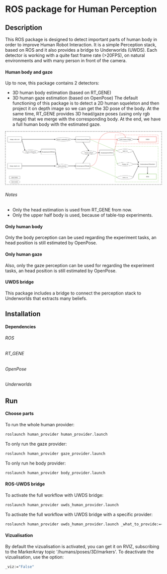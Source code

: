 # ROS package for Human Perception


## Description
This ROS package is designed to detect important parts of human body in order to improve Human Robot Interaction.
It is a simple Perception stack, based on ROS and it also provides a bridge to Underworlds (UWDS).
Each detector is working with a quite fast frame rate (>20FPS), on natural environments and with many person in front of the camera.

#### Human body and gaze
Up to now, this package contains 2 detectors:
- 3D human body estimation (based on RT_GENE)
- 3D human gaze estimation (based on OpenPose)
The default functioning of this package is to detect a 2D human squeleton and then project it on depth image so we can get the 3D pose of the body. At the same time, RT_GENE provides 3D head/gaze poses (using only rgb image) that we merge with the corresponding body. At the end, we have a full human body with the estimated gaze.

![](https://github.com/Twarz/human_provider/blob/master/misc/graph_human_provider.png)

###### Notes
- Only the head estimation is used from RT_GENE from now. 
- Only the upper half body is used, because of table-top experiments.

#### Only human body
Only the body perception can be used regarding the experiment tasks, an head position is still estimated by OpenPose.

#### Only human gaze
Also, only the gaze perception can be used for regarding the experiment tasks, an head position is still estimated by OpenPose.

#### UWDS bridge
This package includes a bridge to connect the perception stack to Underworlds that extracts many beliefs.

## Installation
#### Dependencies
###### ROS
###### RT_GENE
###### OpenPose
###### Underworlds


## Run
#### Choose parts
To run the whole human provider:
```sh
roslaunch human_provider human_provider.launch
```

To only run the gaze provider:
```sh
roslaunch human_provider gaze_provider.launch
```

To only run he body provider:
```sh
roslaunch human_provider body_provider.launch
```

#### ROS-UWDS bridge
To activate the full workflow with UWDS bridge:
```sh
roslaunch human_provider uwds_human_provider.launch
```

To activate the full workflow with UWDS bridge with a specific provider:
```sh
roslaunch human_provider uwds_human_provider.launch _what_to_provide:=<"only_gaze" OR "only_body" OR "both"(default)>
```

#### Vizualisation
By default the vizualisation is activated, you can get it on RVIZ, subscribing to the MarkerArray topic '/humans/poses/3D/markers'.
To deactivate the vizualisation, use the option:
```sh
_viz:="False"
```
